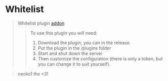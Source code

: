 # Whitelist

> Whitelist plugin [addon](https://github.com/Necko1/Whitelist) 
>>To use this plugin you will need:
>>1. Download the plugin, you can in the release.
>>2. Put the plugin in the /plugins folder
>>3. Start and shut down the server
>>4. Then customize the configuration (there is only a token, but you can change it to suit yourself).

> necko1 thx <3!